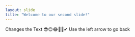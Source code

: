 ```yaml
---
layout: slide
title: "Welcome to our second slide!"
---
```

Changes the Text 😎😉😂🤞🎂✔ 
Use the left arrow to go back